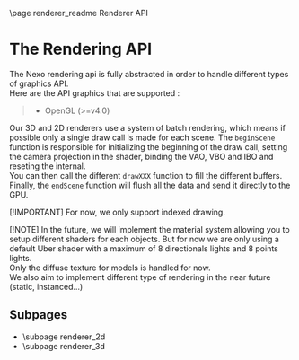 \page renderer_readme Renderer API
# The Rendering API
The Nexo rendering api is fully abstracted in order to handle different types of graphics API.  
Here are the API graphics that are supported :
> - OpenGL (>=v4.0)

Our 3D and 2D renderers use a system of batch rendering, which means if possible only a single draw call is made for each scene.
The `beginScene` function is responsible for initializing the beginning of the draw call, setting the camera projection in the shader, binding the VAO, VBO and IBO and reseting the internal.  
You can then call the different `drawXXX` function to fill the different buffers.  
Finally, the `endScene` function will flush all the data and send it directly to the GPU.

[!IMPORTANT]
For now, we only support indexed drawing.

[!NOTE]
In the future, we will implement the material system allowing you to setup different shaders for each objects. But for now we are only using a default Uber shader with a maximum of 8 directionals lights and 8 points lights.  
Only the diffuse texture for models is handled for now.  
We also aim to implement different type of rendering in the near future (static, instanced...)

## Subpages
- \subpage renderer_2d
- \subpage renderer_3d